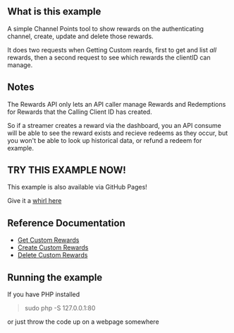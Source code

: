 ## What is this example

A simple Channel Points tool to show rewards on the authenticating channel, create, update and delete those rewards.

It does two requests when Getting Custom reards, first to get and list _all_ rewards, then a second request to see which rewards the clientID can manage.

## Notes

The Rewards API only lets an API caller manage Rewards and Redemptions for Rewards that the Calling Client ID has created.

So if a streamer creates a reward via the dashboard, you an API consume will be able to see the reward exists and recieve redeems as they occur, but you won't be able to look up historical data, or refund a redeem for example.

## TRY THIS EXAMPLE NOW!

This example is also available via GitHub Pages!

Give it a [whirl here](https://barrycarlyon.github.io/twitch_misc/examples/channel_points/)

## Reference Documentation

- [Get Custom Rewards](https://dev.twitch.tv/docs/api/reference#get-custom-reward)
- [Create Custom Rewards](https://dev.twitch.tv/docs/api/reference#create-custom-rewards)
- [Delete Custom Rewards](https://dev.twitch.tv/docs/api/reference#delete-custom-reward)

## Running the example

If you have PHP installed

> sudo php -S 127.0.0.1:80

or just throw the code up on a webpage somewhere
